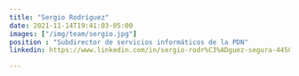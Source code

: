 ```yaml
---
title: "Sergio Rodríguez"
date: 2021-11-14T19:41:03-05:00
images: ["/img/team/sergio.jpg"]
position : "Subdirector de servicios informáticos de la PDN"
linkedin: https://www.linkedin.com/in/sergio-rodr%C3%ADguez-segura-4458b579/

---
```


